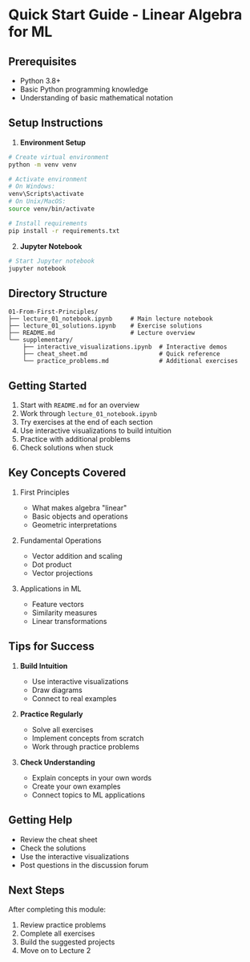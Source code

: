 # Quick Start Guide - Linear Algebra for ML

## Prerequisites
- Python 3.8+
- Basic Python programming knowledge
- Understanding of basic mathematical notation

## Setup Instructions

1. **Environment Setup**
```bash
# Create virtual environment
python -m venv venv

# Activate environment
# On Windows:
venv\Scripts\activate
# On Unix/MacOS:
source venv/bin/activate

# Install requirements
pip install -r requirements.txt
```

2. **Jupyter Notebook**
```bash
# Start Jupyter notebook
jupyter notebook
```

## Directory Structure

```
01-From-First-Principles/
├── lecture_01_notebook.ipynb     # Main lecture notebook
├── lecture_01_solutions.ipynb    # Exercise solutions
├── README.md                     # Lecture overview
└── supplementary/
    ├── interactive_visualizations.ipynb  # Interactive demos
    ├── cheat_sheet.md                    # Quick reference
    └── practice_problems.md              # Additional exercises
```

## Getting Started

1. Start with `README.md` for an overview
2. Work through `lecture_01_notebook.ipynb`
3. Try exercises at the end of each section
4. Use interactive visualizations to build intuition
5. Practice with additional problems
6. Check solutions when stuck

## Key Concepts Covered

1. First Principles
   - What makes algebra "linear"
   - Basic objects and operations
   - Geometric interpretations

2. Fundamental Operations
   - Vector addition and scaling
   - Dot product
   - Vector projections

3. Applications in ML
   - Feature vectors
   - Similarity measures
   - Linear transformations

## Tips for Success

1. **Build Intuition**
   - Use interactive visualizations
   - Draw diagrams
   - Connect to real examples

2. **Practice Regularly**
   - Solve all exercises
   - Implement concepts from scratch
   - Work through practice problems

3. **Check Understanding**
   - Explain concepts in your own words
   - Create your own examples
   - Connect topics to ML applications

## Getting Help

- Review the cheat sheet
- Check the solutions
- Use the interactive visualizations
- Post questions in the discussion forum

## Next Steps

After completing this module:
1. Review practice problems
2. Complete all exercises
3. Build the suggested projects
4. Move on to Lecture 2
